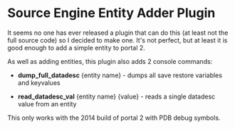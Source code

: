 # Source Engine Entity Adder Plugin
It seems no one has ever released a plugin that can do this (at least not the full source code) so I decided to make one.
It's not perfect, but at least it is good enough to add a simple entity to portal 2.

As well as adding entities, this plugin also adds 2 console commands:

* **dump_full_datadesc** {entity name} - dumps all save restore variables and keyvalues

* **read_datadesc_val** {entity name} {value} - reads a single datadesc value from an entity

This only works with the 2014 build of portal 2 with PDB debug symbols.
